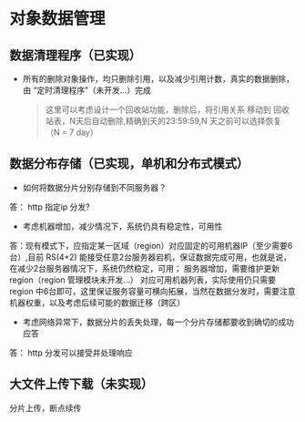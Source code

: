 # 对象数据管理

## 数据清理程序（已实现）

* 所有的删除对象操作，均只删除引用，以及减少引用计数，真实的数据删除，由 “定时清理程序”（未开发...）完成

  > 这里可以考虑设计一个回收站功能，删除后，将引用关系 移动到 回收站表，N天后自动删除,精确到天的23:59:59,N 天之前可以选择恢复 （N = 7 day）

## 数据分布存储（已实现，单机和分布式模式）

* 如何将数据分片分别存储到不同服务器？

答： http 指定ip 分发?

* 考虑机器增加，减少情况下，系统仍具有稳定性，可用性

答：现有模式下，应指定某一区域（region）对应固定的可用机器IP（至少需要6台）,目前 RS\(4+2\) 能接受任意2台服务器宕机，保证数据完成可用，也就是说，在减少2台服务器情况下，系统仍然稳定，可用； 服务器增加，需要维护更新 region（region 管理模块未开发...） 对应可用机器列表，实际使用仍只需要 region 中6台即可，这里保证服务容量可横向拓展，当然在数据分发时，需要注意机器权重，以及考虑后续可能的数据迁移（跨区）

* 考虑网络异常下，数据分片的丢失处理，每一个分片存储都要收到确切的成功应答

答： http 分发可以接受并处理响应

## 大文件上传下载（未实现）

分片上传，断点续传


